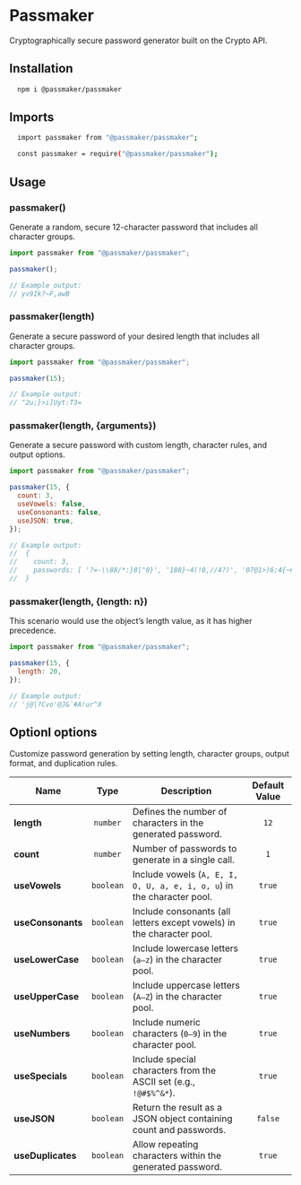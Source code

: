 # Passmaker

Cryptographically secure password generator built on the Crypto API.

## Installation

```bash
  npm i @passmaker/passmaker
```

## Imports

```bash
  import passmaker from "@passmaker/passmaker";
```

```bash
  const passmaker = require("@passmaker/passmaker");

```

## Usage

### passmaker()

Generate a random, secure 12-character password that includes all character groups.

```javascript
import passmaker from "@passmaker/passmaker";

passmaker();

// Example output:
// yv9Ik?~F,awB
```

### passmaker(length)

Generate a secure password of your desired length that includes all character groups.

```javascript
import passmaker from "@passmaker/passmaker";

passmaker(15);

// Example output:
// "2u;}>i]Uyt:T3=
```

### passmaker(length, {arguments})

Generate a secure password with custom length, character rules, and output options.

```javascript
import passmaker from "@passmaker/passmaker";

passmaker(15, {
  count: 3,
  useVowels: false,
  useConsonants: false,
  useJSON: true,
});

// Example output:
//  {
//    count: 3,
//    passwords: [ '?=-\\88/*:}8|"0}', '188}~4(!0,//4?)', '07@1>)6;4{~#*=&' ]
//  }
```

### passmaker(length, {length: n})

This scenario would use the object’s length value, as it has higher precedence.

```javascript
import passmaker from "@passmaker/passmaker";

passmaker(15, {
  length: 20,
});

// Example output:
// 'j@|?Cvo'@J&`#A!ur^X
```

## Optionl options

Customize password generation by setting length, character groups, output format, and duplication rules.

| Name              |   Type    | Description                                                            | Default Value |
| ----------------- | :-------: | ---------------------------------------------------------------------- | :-----------: |
| **length**        | `number`  | Defines the number of characters in the generated password.            |     `12`      |
| **count**         | `number`  | Number of passwords to generate in a single call.                      |      `1`      |
| **useVowels**     | `boolean` | Include vowels (`A, E, I, O, U, a, e, i, o, u`) in the character pool. |    `true`     |
| **useConsonants** | `boolean` | Include consonants (all letters except vowels) in the character pool.  |    `true`     |
| **useLowerCase**  | `boolean` | Include lowercase letters (`a–z`) in the character pool.               |    `true`     |
| **useUpperCase**  | `boolean` | Include uppercase letters (`A–Z`) in the character pool.               |    `true`     |
| **useNumbers**    | `boolean` | Include numeric characters (`0–9`) in the character pool.              |    `true`     |
| **useSpecials**   | `boolean` | Include special characters from the ASCII set (e.g., `!@#$%^&*`).      |    `true`     |
| **useJSON**       | `boolean` | Return the result as a JSON object containing count and passwords.     |    `false`    |
| **useDuplicates** | `boolean` | Allow repeating characters within the generated password.              |    `true`     |
